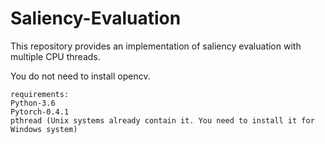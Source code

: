# Saliency-Evaluation
This repository provides an implementation of saliency evaluation with multiple CPU threads.

You do not need to install opencv.

```
requirements:
Python-3.6
Pytorch-0.4.1
pthread (Unix systems already contain it. You need to install it for Windows system)
```
